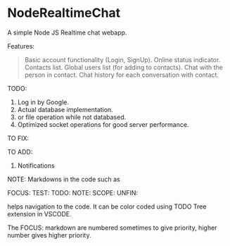 # NodeRealtimeChat
A simple Node JS Realtime chat webapp.

Features:
> Basic account functionality (Login, SignUp).
> Online status indicator.
> Contacts list.
> Global users list (for adding to contacts).
> Chat with the person in contact.
> Chat history for each conversation with contact.


TODO:
1. Log in by Google.
2. Actual database implementation.
3. or file operation while not databased.
4. Optimized socket operations for good server performance.

TO FIX:

TO ADD: 
1. Notifications


NOTE:
Markdowns in the code such as 

FOCUS:
TEST:
TODO:
NOTE:
SCOPE:
UNFIN:

helps navigation to the code. 
It can be color coded using TODO Tree extension in VSCODE.

The
FOCUS: 
markdown are numbered sometimes to give priority,
higher number gives higher priority.